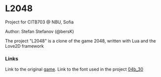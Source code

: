 # L2048

Project for CITB703 @ NBU, Sofia

Author: Stefan Stefanov (@bersK)

The project "L2048" is a clone of the game 2048, written with Lua and the Love2D framework

### Links

Link to the original [game](https://github.com/gabrielecirulli/2048).
Link to the font used in the project [04b_30](https://www.dafont.com/04b-30.font)